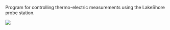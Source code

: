 Program for controlling thermo-electric measurements using the LakeShore probe station.

![](https://i.imgur.com/DiJZomI.png)
